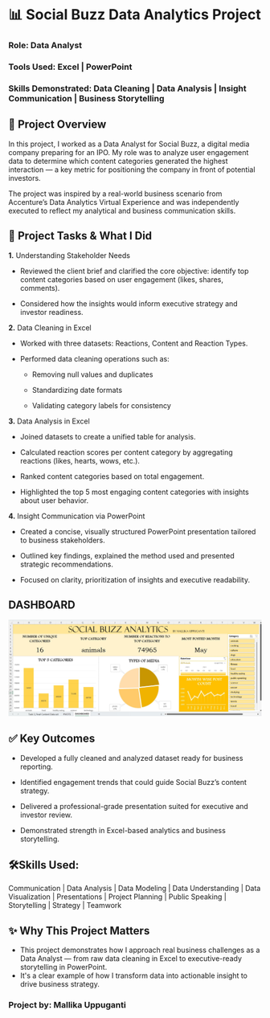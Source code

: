 # 📊 Social Buzz Data Analytics Project
### Role: Data Analyst
### Tools Used: Excel | PowerPoint
### Skills Demonstrated: Data Cleaning | Data Analysis | Insight Communication | Business Storytelling

## 📝 Project Overview
In this project, I worked as a Data Analyst for Social Buzz, a digital media company preparing for an IPO. My role was to analyze user engagement data to determine which content categories generated the highest interaction — a key metric for positioning the company in front of potential investors.

The project was inspired by a real-world business scenario from Accenture’s Data Analytics Virtual Experience and was independently executed to reflect my analytical and business communication skills.

## 🧩 Project Tasks & What I Did
**1.** Understanding Stakeholder Needs
* Reviewed the client brief and clarified the core objective: identify top content categories based on user engagement (likes, shares, comments).

* Considered how the insights would inform executive strategy and investor readiness.

**2.** Data Cleaning in Excel
* Worked with three datasets: Reactions, Content and Reaction Types.

* Performed data cleaning operations such as:

  * Removing null values and duplicates

  * Standardizing date formats

  * Validating category labels for consistency

**3.** Data Analysis in Excel
* Joined datasets to create a unified table for analysis.

* Calculated reaction scores per content category by aggregating reactions (likes, hearts, wows, etc.).

* Ranked content categories based on total engagement.

* Highlighted the top 5 most engaging content categories with insights about user behavior.

**4.** Insight Communication via PowerPoint

* Created a concise, visually structured PowerPoint presentation tailored to business stakeholders.

* Outlined key findings, explained the method used and presented strategic recommendations.

* Focused on clarity, prioritization of insights and executive readability.


## DASHBOARD

![image](https://github.com/MallikaUppuganti/Accenture_Data_Analytics_and_Visualization/blob/main/Task%203/Social_Buzz_Analytics_Excel_Dashboard.jpg)

## ✅ Key Outcomes

* Developed a fully cleaned and analyzed dataset ready for business reporting.

* Identified engagement trends that could guide Social Buzz’s content strategy.

* Delivered a professional-grade presentation suited for executive and investor review.

* Demonstrated strength in Excel-based analytics and business storytelling.


## 🛠️Skills Used:
Communication | Data Analysis | Data Modeling | Data Understanding | Data Visualization | Presentations | Project Planning | Public Speaking | Storytelling | Strategy | Teamwork

## ✨ Why This Project Matters
* This project demonstrates how I approach real business challenges as a Data Analyst — from raw data cleaning in Excel to executive-ready storytelling in PowerPoint.
* It's a clear example of how I transform data into actionable insight to drive business strategy.

### Project by: Mallika Uppuganti


